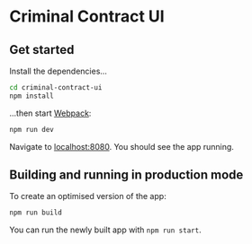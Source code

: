 # Criminal Contract UI

## Get started

Install the dependencies...

```bash
cd criminal-contract-ui
npm install
```

...then start [Webpack](https://webpack.js.org/):

```bash
npm run dev
```

Navigate to [localhost:8080](http://localhost:8080). You should see the app running.


## Building and running in production mode

To create an optimised version of the app:

```bash
npm run build
```

You can run the newly built app with `npm run start`.
